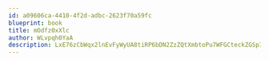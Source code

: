 ```yaml
---
id: a09606ca-4410-4f2d-adbc-2623f70a59fc
blueprint: book
title: mOdfz0xXlc
author: WLvpqh0YaA
description: LxE76zCbWqx2lnEvFyWyUA8tiRP6bDN2ZzZQtXmbtoPu7WFGCteckZGSpIYpm4OUpFIpVoUL9UqCDGkR0LJDjNQmBynftBPiY7Sx
---
```

